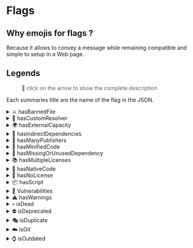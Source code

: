 # Flags

## Why emojis for flags ?
Because it allows to convey a message while remaining compatible and simple to setup in a Web page.

## Legends

> 👀 click on the arrow to show the complete description

Each summaries title are the name of the flag in the JSON.<details><summary>⚔️ hasBannedFile</summary>

The project has at least one sensitive file (or a file with sensitive information in it).

  

The list of sensitive files are:

*   .npmrc
*   .env
*   files with extension like .key or .pem

</details><details><summary>💎 hasCustomResolver</summary>

The package has custom dependencies resolver such as +git or +ssh or a local file with file:. In this kind of case it is better to check the package.json.

  

Note that pacote doesn't support ssh so there is no support in nsecure for this kind of resolver.

  

Documentation: [npm-install](https://docs.npmjs.com/cli/install)

</details><details><summary>🌍 hasExternalCapacity</summary>

The package use a Node.js core package that allow to access the network. These core package are:

*   http
*   https
*   net
*   http2
*   dgram

⚠️ This flag only work if the AST analysis as successfully retrieved all dependencies as expected.

</details><details><summary>🌲 hasIndirectDependencies</summary>

The package has indirect (or also called transitive) dependencies. This means that the child dependencies of the package also have dependencies.

  
[![](https://camo.githubusercontent.com/013dae362078b4db5f23e4643dfb30932726fd32/68747470733a2f2f692e696d6775722e636f6d2f475142557762702e706e67)](https://camo.githubusercontent.com/013dae362078b4db5f23e4643dfb30932726fd32/68747470733a2f2f692e696d6775722e636f6d2f475142557762702e706e67)  
  

In the following example **accepts** is flagged 🌲 because **mime-types** has a **mime-db** dependency which mean that the package is an indirect dependency of **accepts**.

  

Indirect dependencies are dangerous for many reasons and you may found useful informations in these articles / study:

  

*   [78% of vulnerabilities are found in indirect dependencies, making remediation complex](https://snyk.io/blog/78-of-vulnerabilities-are-found-in-indirect-dependencies-making-remediation-complex/)
*   [Small World with High Risks: A Study of Security Threats in the npm Ecosystem](https://arxiv.org/pdf/1902.09217.pdf)
*   [Angular vs React: the security risk of indirect dependencies](https://snyk.io/blog/angular-vs-react-the-security-risk-of-indirect-dependencies/)

</details><details><summary>👥 hasManyPublishers</summary>

The package has been published on npm by multiple unique users. There is no big deal here, just mean the package is maintained by a group of people.

</details><details><summary>🔬 hasMinifiedCode</summary>

Has one or many files that has been detected as minified JavaScript code. We use a package that will tell us if the code is minified (in case the file as a **.min** then we will consider the file minified by default).

  

Minified JavaScript code are commonly used by hacker to obfuscate the code to avoid being spotted. A good practice is surely to check all the packages with the flag.

  

Example of minified code:

  
![](https://i.imgur.com/13Mxfb2.png)</details><details><summary>👀 hasMissingOrUnusedDependency</summary>

The package has a missing dependency (in package.json) or a dependency that is not used in the code (this may happen if the AST Analysis fail!)

</details><details><summary>📚 hasMultipleLicenses</summary>

We have detected different licenses in **package.json** and other licenses files (**LICENSE**, **LICENSE.MD** etc). This probably means that there is an inconsistency in the choice of the license (or a file not updated yet with the right license).

  

This flag has not been created to detect multiple licenses / conformance rules.

Example: ISC OR GPL-2.0-with-GCC-exception.

  

Under the hood we use [@nodesecure/licenses-conformance](https://github.com/NodeSecure/licenses-conformance) to assert licenses conformance!

</details><details><summary>🐲 hasNativeCode</summary>

The package use native components (package, file, configuration) like **binding.gyp** or npm package for native addon like **node-addon-api**.

  

The flag is set to true if:

*   One of the package file has an extension like .c, .cpp, .gyp (etc..)
*   One of the package dependency is known for building native addons.
*   The package.json file has the property "gypfile" set to **true**.

</details><details><summary>📜 hasNoLicense</summary>

This flag mean that we have not detected any licenses in the npm Tarball (or something went wrong in the detection). For detecting licenses we are reading the **package.json** and searching for local files that contain the word **license**.

  

The code and logic behind the detection is handled in the [npm-tarball-license-parser](https://github.com/fraxken/npm-tarball-license-parser) package.

  

For more information on how license must be described in the package.json, please check the [npm documentation](https://docs.npmjs.com/files/package.json#license).

</details><details><summary>📦 hasScript</summary>

The package has pre and/or post script in the **package.json** file. These script will be executed before or after the installation of a dependency (this is useful for example to build native addons or similar things). However these script may be used to execute malicious code on your system.

*   [Package install scripts vulnerability](https://blog.npmjs.org/post/141702881055/package-install-scripts-vulnerability)
*   [10 npm Security Best Practices](https://snyk.io/blog/ten-npm-security-best-practices/)

</details><details><summary>🚨 Vulnerabilities</summary>

Vulnerabilities has been detected for the given package **version**. We are fetching vulnerabilities from multiple sources using NodeSecure [vulnera](https://github.com/NodeSecure/vulnera).

  

Available source are

*   GitHub Audit (previously NPM Audit)
*   Sonatype DB
*   Snyk
*   Node.js Security-WG DB **(DEPRECATED)**

We currently working to implement NVD and [OSV](https://osv.dev/).

</details><details><summary>⚠ hasWarnings</summary>

This means that the [SAST](https://www.gartner.com/en/information-technology/glossary/static-application-security-testing-sast) Scanner has detected several problems by analyzing the **Abstract Syntax Tree (AST)** of a JavaScript source code. All warnings are accurately documented [here](https://github.com/fraxken/js-x-ray#warnings-legends-v20).

</details><details><summary>💀 isDead</summary>

The dependency (package) has not received update **from at least one year** and has at least one dependency that need to be updated.

  

It probably means it's dangerous to use (or continue to) because the author doesn't seem to update the package anymore (even worst if you want him to implement a new version / security patch).

</details><details><summary>⛔️ isDeprecated</summary>

The given npm package has been deprecated by his author (it must be updated or replaced with an equivalent if there is no new version available).

  

For more information on deprecation please check the official [npm documentation](https://docs.npmjs.com/deprecating-and-undeprecating-packages-or-package-versions).

</details><details><summary>🎭 isDuplicate</summary>

Indicate that the package is **also used somewhere else in the dependency tree** but with a different version (like in the screenshot with **yallist**).

  
![](https://camo.githubusercontent.com/933ca23e59bb1ed0159a7b444b783ce740224426/68747470733a2f2f7265732e636c6f7564696e6172792e636f6d2f70726163746963616c6465762f696d6167652f66657463682f732d2d43477a4e5f4977362d2d2f635f6c696d6974253243665f6175746f253243666c5f70726f6772657373697665253243715f6175746f253243775f3838302f68747470733a2f2f692e696d6775722e636f6d2f3730796e6674542e706e67)</details><details><summary>☁️ isGit</summary>

The project has been detected as a GIT repository. Sometimes a dependency on the package.json link to a GIT repository, example:

  

      `{           "dependencies": {             "zen-observable": "^0.8.15",             "nanoid": "github:ai/nanoid",             "js-x-ray": "git://github.com/NodeSecure/js-x-ray.git",             "nanodelay": "git+ssh://git@github.com:ai/nanodelay.git",             "nanoevents": "git+https://github.com/ai/nanoevents.git"           }         }`
      
    

![](https://i.imgur.com/ww4UtyR.png)  

Because under the hood we use [pacote](https://github.com/npm/pacote#readme) to fetch and extract packages we are supporting this given pattern.

</details><details><summary>⌚️ isOutdated</summary>

The **current** package version is not equal to the **latest** version of the package (Compared to the versions we retrieve from the npm registry).  

  

This can happen, for example, when the package uses **tags** such as:

*   @alpha
*   @beta
*   @next

</details>